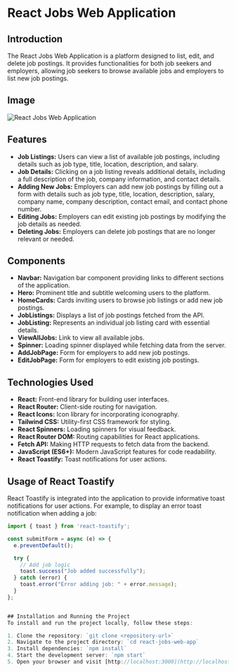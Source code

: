 # React Jobs Web Application

## Introduction
The React Jobs Web Application is a platform designed to list, edit, and delete job postings. It provides functionalities for both job seekers and employers, allowing job seekers to browse available jobs and employers to list new job postings.


## Image
![React Jobs Web Application](path/to/your/image.png)


## Features
- **Job Listings:** Users can view a list of available job postings, including details such as job type, title, location, description, and salary.
- **Job Details:** Clicking on a job listing reveals additional details, including a full description of the job, company information, and contact details.
- **Adding New Jobs:** Employers can add new job postings by filling out a form with details such as job type, title, location, description, salary, company name, company description, contact email, and contact phone number.
- **Editing Jobs:** Employers can edit existing job postings by modifying the job details as needed.
- **Deleting Jobs:** Employers can delete job postings that are no longer relevant or needed.

## Components
- **Navbar:** Navigation bar component providing links to different sections of the application.
- **Hero:** Prominent title and subtitle welcoming users to the platform.
- **HomeCards:** Cards inviting users to browse job listings or add new job postings.
- **JobListings:** Displays a list of job postings fetched from the API.
- **JobListing:** Represents an individual job listing card with essential details.
- **ViewAllJobs:** Link to view all available jobs.
- **Spinner:** Loading spinner displayed while fetching data from the server.
- **AddJobPage:** Form for employers to add new job postings.
- **EditJobPage:** Form for employers to edit existing job postings.

## Technologies Used
- **React:** Front-end library for building user interfaces.
- **React Router:** Client-side routing for navigation.
- **React Icons:** Icon library for incorporating iconography.
- **Tailwind CSS:** Utility-first CSS framework for styling.
- **React Spinners:** Loading spinners for visual feedback.
- **React Router DOM:** Routing capabilities for React applications.
- **Fetch API:** Making HTTP requests to fetch data from the backend.
- **JavaScript (ES6+):** Modern JavaScript features for code readability.
- **React Toastify:** Toast notifications for user actions.

## Usage of React Toastify
React Toastify is integrated into the application to provide informative toast notifications for user actions. For example, to display an error toast notification when adding a job:

```javascript
import { toast } from 'react-toastify';

const submitForm = async (e) => {
  e.preventDefault();

  try {
    // Add job logic
    toast.success("Job added successfully");
  } catch (error) {
    toast.error("Error adding job: " + error.message);
  }
};


## Installation and Running the Project
To install and run the project locally, follow these steps:

1. Clone the repository: `git clone <repository-url>`
2. Navigate to the project directory: `cd react-jobs-web-app`
3. Install dependencies: `npm install`
4. Start the development server: `npm start`
5. Open your browser and visit [http://localhost:3000](http://localhost:3000) to view the application.
